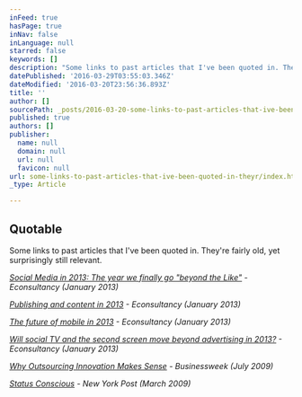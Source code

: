 ```yaml
---
inFeed: true
hasPage: true
inNav: false
inLanguage: null
starred: false
keywords: []
description: "Some links to past articles that I've been quoted in. They're fairly old, yet surprisingly still relevant."
datePublished: '2016-03-29T03:55:03.346Z'
dateModified: '2016-03-20T23:56:36.893Z'
title: ''
author: []
sourcePath: _posts/2016-03-20-some-links-to-past-articles-that-ive-been-quoted-in-theyr.md
published: true
authors: []
publisher:
  name: null
  domain: null
  url: null
  favicon: null
url: some-links-to-past-articles-that-ive-been-quoted-in-theyr/index.html
_type: Article

---
```

## Quotable

Some links to past articles that I've been quoted in. They're fairly old, yet surprisingly still relevant.

_[Social Media in 2013: The year we finally go "beyond the Like"][0] - Econsultancy (January 2013)_

_[Publishing and content in 2013][1] - Econsultancy (January 2013)_

_[The future of mobile in 2013][2] - Econsultancy (January 2013)_

_[Will social TV and the second screen move beyond advertising in 2013?][3] - Econsultancy (January 2013)_

_[Why Outsourcing Innovation Makes Sense][4] - Businessweek (July 2009)_

_[Status Conscious][5] - New York Post (March 2009)_

[0]: http://econsultancy.com/us/blog/61694-social-media-in-2013-the-year-we-finally-go-beyond-the-like
[1]: http://econsultancy.com/us/blog/61691-publishing-and-content-in-2013
[2]: http://econsultancy.com/us/blog/11415-the-future-of-mobile-in-2013
[3]: http://econsultancy.com/us/blog/11425-will-social-tv-and-the-second-screen-move-beyond-advertising-in-2013
[4]: http://www.businessweek.com/innovate/content/jul2009/id20090722_518153.htm "Why Outsourcing Innovation Makes Sense"
[5]: http://www.nypost.com/p/item_gfh962GIvqqG6zJqx7WSwJ "Status Conscious"